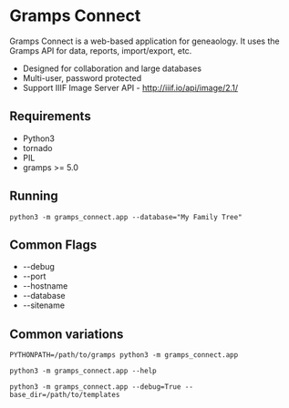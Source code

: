 # Gramps Connect

Gramps Connect is a web-based application for geneaology. It uses the Gramps API for data, reports, import/export, etc.

* Designed for collaboration and large databases
* Multi-user, password protected
* Support IIIF Image Server API - http://iiif.io/api/image/2.1/

Requirements
------------

* Python3
* tornado
* PIL
* gramps >= 5.0

Running
-------

```shell
python3 -m gramps_connect.app --database="My Family Tree"
```

Common Flags
------------

* --debug
* --port
* --hostname
* --database
* --sitename

Common variations
-----------------

```shell
PYTHONPATH=/path/to/gramps python3 -m gramps_connect.app

python3 -m gramps_connect.app --help

python3 -m gramps_connect.app --debug=True --base_dir=/path/to/templates
```
